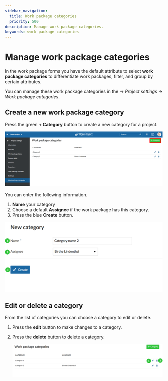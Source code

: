 ```yaml
---
sidebar_navigation:
  title: Work package categories
  priority: 500
description: Manage work package categories.
keywords: work package categories
---
```

# Manage work package categories

In the work package forms you have the default attribute to select **work package categories** to differentiate work packages, filter, and group by certain attributes.

You can manage these work package categories in the -> *Project settings* -> *Work package categories*.

## Create a new work package category

Press the green **+ Category** button to create a new category for a project.

![User-guide-project-settings-work-package-categories](User-guide-project-settings-work-package-categories-1581425056359.png)

You can enter the following information.

1. **Name** your category
2. Choose a default **Assignee** if the work package has this category.
3. Press the blue **Create** button.

![User-guide-project-settings-create-category](User-guide-project-settings-create-category.png)

## Edit or delete a category

From the list of categories you can choose a category to edit or delete.

1. Press the **edit** button to make changes to a category.

2. Press the **delete** button to delete a category.

   ![User-guide-project-settings-edit-category](User-guide-project-settings-edit-category.png)